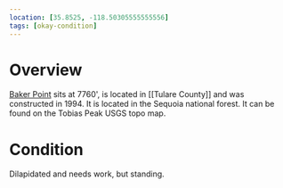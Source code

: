 ```yaml
---
location: [35.8525, -118.50305555555556]
tags: [okay-condition]
---
```


# Overview

[Baker Point](http://www.peakbagging.com/CALookoutPhotos/BakerPoint.html) sits at 7760', is located in [[Tulare County]] and was constructed in 1994. It is located in the Sequoia national forest. It can be found on the Tobias Peak USGS topo map.

# Condition

Dilapidated and needs work, but standing.
